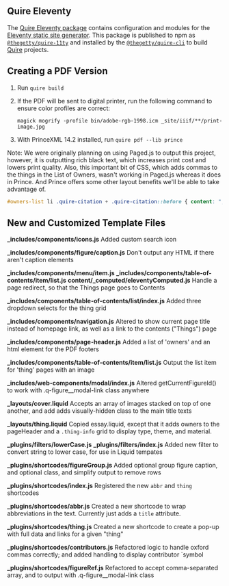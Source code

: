 ## Quire Eleventy

The [Quire Eleventy package](https://github.com/thegetty/quire/tree/main/packages/11ty) contains configuration and modules for the [Eleventy static site generator](https://11ty.dev). This package is published to npm as [`@thegetty/quire-11ty`](https://www.npmjs.com/package/@thegetty/quire-11ty) and installed by the [`@thegetty/quire-cli`](https://www.npmjs.com/package/@thegetty/quire-cli) to build [Quire](https://quire.getty.edu) projects.

## Creating a PDF Version

1. Run `quire build`

2. If the PDF will be sent to digital printer, run the following command to ensure color profiles are correct:

    ```
    magick mogrify -profile bin/adobe-rgb-1998.icm _site/iiif/**/print-image.jpg
    ```

3. With PrinceXML 14.2 installed, run `quire pdf --lib prince`

Note: We were originally planning on using Paged.js to output this project, however, it is outputting rich black text, which increases print cost and lowers print quality. Also, this important bit of CSS, which adds commas to the things in the List of Owners, wasn't working in Paged.js whereas it does in Prince. And Prince offers some other layout benefits we'll be able to take advantage of.

```css
#owners-list li .quire-citation + .quire-citation::before { content: ", "; }
```

## New and Customized Template Files

**_includes/components/icons.js**
Added custom search icon

**_includes/components/figure/caption.js**
Don't output any HTML if there aren't caption elements

**_includes/components/menu/item.js**
**_includes/components/table-of-contents/item/list.js**
**content/_computed/eleventyComputed.js**
Handle a page redirect, so that the Things page goes to Contents

**_includes/components/table-of-contents/list/index.js**
Added three dropdown selects for the thing grid

**_includes/components/navigation.js**
Altered to show current page title instead of homepage link, as well as a link to the contents ("Things") page

**_includes/components/page-header.js**
Added a list of 'owners' and an html element for the PDF footers

**_includes/components/table-of-contents/item/list.js**
Output the list item for 'thing' pages with an image

**_includes/web-components/modal/index.js**
Altered getCurrentFigureId() to work with .q-figure__modal-link class anywhere

**_layouts/cover.liquid**
Accepts an array of images stacked on top of one another, and add adds visually-hidden class to the main title texts

**_layouts/thing.liquid**
Copied essay.liquid, except that it adds owners to the pageHeader and a `.thing-info` grid to display type, theme, and material.

**_plugins/filters/lowerCase.js**
**_plugins/filters/index.js**
Added new filter to convert string to lower case, for use in Liquid tempates

**_plugins/shortcodes/figureGroup.js**
Added optional group figure caption, and optional class, and simplify output to remove rows

**_plugins/shortcodes/index.js**
Registered the new `abbr` and `thing` shortcodes

**_plugins/shortcodes/abbr.js**
Created a new shortcode to wrap abbreviations in the text. Currently just adds a `title` attribute.

**_plugins/shortcodes/thing.js**
Created a new shortcode to create a pop-up with full data and links for a given "thing"

**_plugins/shortcodes/contributors.js**
Refactored logic to handle oxford commas correctly; and added handling to display contributor `symbol

**_plugins/shortcodes/figureRef.js**
Refactored to accept comma-separated array, and to output with .q-figure__modal-link class
